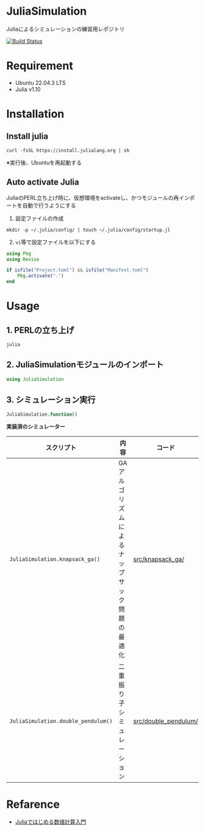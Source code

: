 # JuliaSimulation
Juliaによるシミュレーションの練習用レポジトリ

[![Build Status](https://github.com/yyasui/JuliaSimulation.jl/actions/workflows/CI.yml/badge.svg?branch=main)](https://github.com/yyasui/JuliaSimulation.jl/actions/workflows/CI.yml?query=branch%3Amain)

# Requirement
- Ubuntu 22.04.3 LTS
- Julia v1.10

# Installation
## Install julia

```shell
curl -fsSL https://install.julialang.org | sh
```

※実行後、Ubuntuを再起動する

## Auto activate Julia

JuliaのPERL立ち上げ時に、仮想環境をactivateし、かつモジュールの再インポートを自動で行うようにする

1. 設定ファイルの作成
```shell
mkdir -p ~/.julia/config/ | touch ~/.julia/config/startup.jl
```

2. `vi`等で設定ファイルを以下にする
```julia
using Pkg
using Revise

if isfile("Project.toml") && isfile("Manifest.toml")
    Pkg.activate(".")
end
```

# Usage
## 1. PERLの立ち上げ

```shell
julia
```

## 2. JuliaSimulationモジュールのインポート

```julia
using JuliaSimulation
```

## 3. シミュレーション実行

```julia
JuliaSimulation.function()
```

**実装済のシミュレーター**

| スクリプト | 内容 | コード |
| --- | --- | --- |
| `JuliaSimulation.knapsack_ga()` | GAアルゴリズムによるナップサック問題の最適化 | [src/knapsack_ga/](./src/knapsack_ga/) |
| `JuliaSimulation.double_pendulum()` | 二重振り子シミュレーション | [src/double_pendulum/](./src/double_pendulum/) |

# Refarence
- [Juliaではじめる数値計算入門](https://www.amazon.co.jp/Julia%E3%81%A7%E3%81%AF%E3%81%98%E3%82%81%E3%82%8B%E6%95%B0%E5%80%A4%E8%A8%88%E7%AE%97%E5%85%A5%E9%96%80-%E6%B0%B8%E4%BA%95-%E4%BD%91%E7%B4%80/dp/4297141280)

